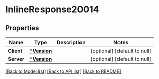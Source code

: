 # InlineResponse20014

## Properties
Name | Type | Description | Notes
------------ | ------------- | ------------- | -------------
**Client** | [***Version**](Version.md) |  | [optional] [default to null]
**Server** | [***Version**](Version.md) |  | [optional] [default to null]

[[Back to Model list]](../README.md#documentation-for-models) [[Back to API list]](../README.md#documentation-for-api-endpoints) [[Back to README]](../README.md)


